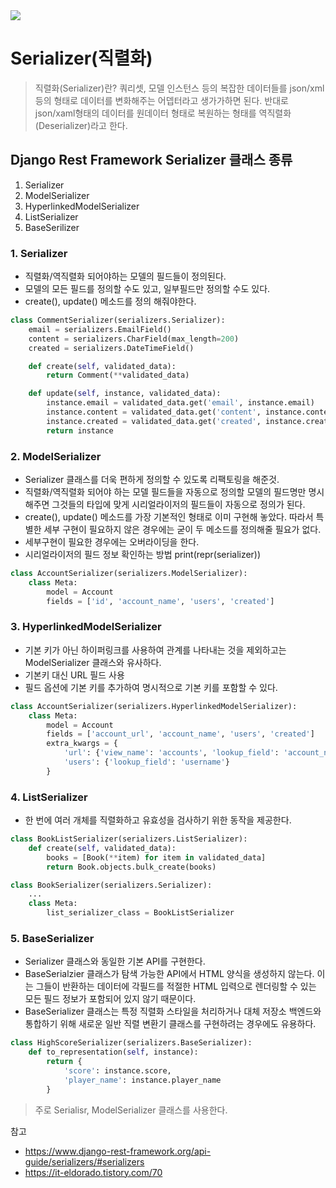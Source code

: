 <img src="https://www.django-rest-framework.org/img/logo.png" />

# Serializer(직렬화)
> 직렬화(Serializer)란? 쿼리셋, 모델 인스턴스 등의 복잡한 데이터들를 json/xml등의 형태로 데이터를 변화해주는 어뎁터라고 생가가하면 된다. 반대로 json/xaml형태의 데이터를 원데이터 형태로 복원하는 형태를 역직렬화(Deserializer)라고 한다.

## Django Rest Framework Serializer 클래스 종류
1. Serializer
2. ModelSerializer
3. HyperlinkedModelSerializer
4. ListSerializer
5. BaseSerilizer


### 1. Serializer
* 직렬화/역직렬화 되어야하는 모델의 필드들이 정의된다.
* 모델의 모든 필드를 정의할 수도 있고, 일부필드만 정의할 수도 있다.
* create(), update() 메소드를 정의 해줘야한다.
```python
class CommentSerializer(serializers.Serializer):
    email = serializers.EmailField()
    content = serializers.CharField(max_length=200)
    created = serializers.DateTimeField()

    def create(self, validated_data):
        return Comment(**validated_data)

    def update(self, instance, validated_data):
        instance.email = validated_data.get('email', instance.email)
        instance.content = validated_data.get('content', instance.content)
        instance.created = validated_data.get('created', instance.created)
        return instance
```

### 2. ModelSerializer
* Serializer 클래스를 더욱 편하게 정의할 수 있도록 리팩토링을 해준것.
* 직렬화/역직렬화  되어야 하는 모델 필드들을 자동으로 정의할 모델의 필드명만 명시해주면 그것들의 타입에 맞게 시리얼라이저의 필드들이 자동으로 정의가 된다.
* create(), update() 메소드를 가장 기본적인 형태로 이미 구현해 놓았다. 따라서 특별한 세부 구현이 필요하지 않은 경우에는 굳이 두 메소드를 정의해줄 필요가 없다.
* 세부구현이 필요한 경우에는 오버라이딩을 한다.
* 시리얼라이저의 필드 정보 확인하는 방법 print(repr(serializer))
```python
class AccountSerializer(serializers.ModelSerializer):
    class Meta:
        model = Account
        fields = ['id', 'account_name', 'users', 'created']
```

### 3. HyperlinkedModelSerializer
* 기본 키가 아닌 하이퍼링크를 사용하여 관계를 나타내는 것을 제외하고는 ModelSerializer 클래스와 유사하다.
* 기본키 대신 URL 필드 사용
* 필드 옵션에 기본 키를 추가하여 명시적으로 기본 키를 포함할 수 있다.
```python
class AccountSerializer(serializers.HyperlinkedModelSerializer):
    class Meta:
        model = Account
        fields = ['account_url', 'account_name', 'users', 'created']
        extra_kwargs = {
            'url': {'view_name': 'accounts', 'lookup_field': 'account_name'},
            'users': {'lookup_field': 'username'}
        }
```

### 4. ListSerializer
* 한 번에 여러 개체를 직렬화하고 유효성을 검사하기 위한 동작을 제공한다.
```python
class BookListSerializer(serializers.ListSerializer):
    def create(self, validated_data):
        books = [Book(**item) for item in validated_data]
        return Book.objects.bulk_create(books)

class BookSerializer(serializers.Serializer):
    ...
    class Meta:
        list_serializer_class = BookListSerializer
```

### 5. BaseSerializer
* Serializer 클래스와 동일한 기본 API를 구현한다.
* BaseSerialzier 클래스가 탐색 가능한 API에서 HTML 양식을 생성하지 않는다. 이는 그들이 반환하는 데이터에 각필드를 적절한 HTML 입력으로 렌더링할 수 있는 모든 필드 정보가 포함되어 있지 않기 때문이다.
* BaseSerializer 클래스는 특정 직렬화 스타일을 처리하거나 대체 저장소 백엔드와 통합하기 위해 새로운 일반 직렬 변환기 클래스를 구현하려는 경우에도 유용하다.
```python
class HighScoreSerializer(serializers.BaseSerializer):
    def to_representation(self, instance):
        return {
            'score': instance.score,
            'player_name': instance.player_name
        }
```

> 주로 Serialisr, ModelSerializer 클래스를 사용한다.


참고
* https://www.django-rest-framework.org/api-guide/serializers/#serializers
* https://it-eldorado.tistory.com/70